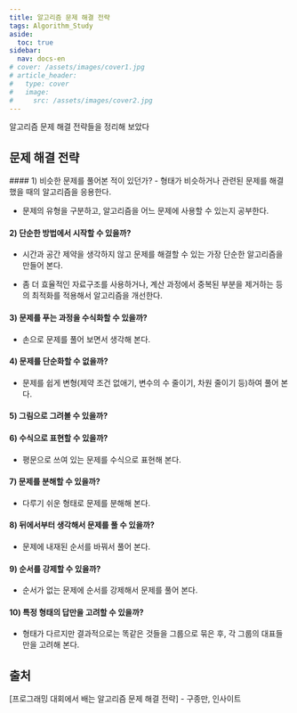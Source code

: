 ```yaml
---
title: 알고리즘 문제 해결 전략
tags: Algorithm_Study
aside:
  toc: true
sidebar:
  nav: docs-en
# cover: /assets/images/cover1.jpg
# article_header:
#   type: cover
#   image:
#     src: /assets/images/cover2.jpg
---
```


알고리즘 문제 해결 전략들을 정리해 보았다

<!-- more -->
<h2 id="h1">문제 해결 전략</h2>
#### 1) 비슷한 문제를 풀어본 적이 있던가?
- 형태가 비슷하거나 관련된 문제를 해결했을 때의 알고리즘을 응용한다.

- 문제의 유형을 구분하고, 알고리즘을 어느 문제에 사용할 수 있는지 공부한다.

#### 2) 단순한 방법에서 시작할 수 있을까?
- 시간과 공간 제약을 생각하지 않고 문제를 해결할 수 있는 가장 단순한 알고리즘을 만들어 본다.

- 좀 더 효율적인 자료구조를 사용하거나, 계산 과정에서 중복된 부분을 제거하는 등의 최적화를 적용해서 알고리즘을 개선한다.

#### 3) 문제를 푸는 과정을 수식화할 수 있을까?
- 손으로 문제를 풀어 보면서 생각해 본다.

#### 4) 문제를 단순화할 수 없을까?
- 문제를 쉽게 변형(제약 조건 없애기, 변수의 수 줄이기, 차원 줄이기 등)하여 풀어 본다.

#### 5) 그림으로 그려볼 수 있을까?

#### 6) 수식으로 표현할 수 있을까?
- 평문으로 쓰여 있는 문제를 수식으로 표현해 본다.

#### 7) 문제를 분해할 수 있을까?
- 다루기 쉬운 형태로 문제를 분해해 본다.

#### 8) 뒤에서부터 생각해서 문제를 풀 수 있을까?
- 문제에 내재된 순서를 바꿔서 풀어 본다.

#### 9) 순서를 강제할 수 있을까?
- 순서가 없는 문제에 순서를 강제해서 문제를 풀어 본다.

#### 10) 특정 형태의 답만을 고려할 수 있을까?
- 형태가 다르지만 결과적으로는 똑같은 것들을 그룹으로 묶은 후, 각 그룹의 대표들만을 고려해 본다.

<h2 id="h2">출처</h2>
[프로그래밍 대회에서 배는 알고리즘 문제 해결 전략] - 구종만, 인사이트